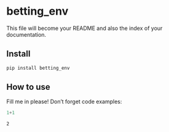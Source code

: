 betting_env
================

<!-- WARNING: THIS FILE WAS AUTOGENERATED! DO NOT EDIT! -->

This file will become your README and also the index of your
documentation.

## Install

``` sh
pip install betting_env
```

## How to use

Fill me in please! Don’t forget code examples:

``` python
1+1
```

    2
